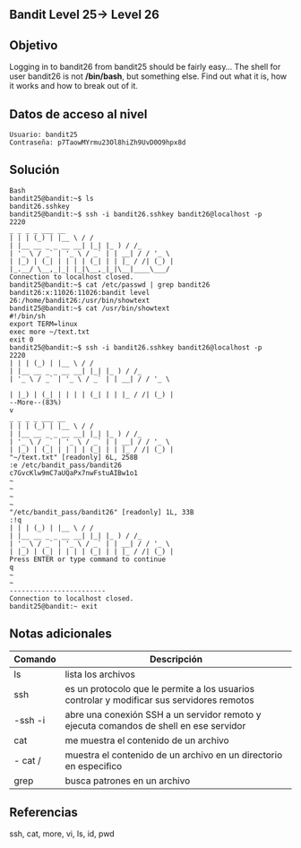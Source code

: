 ## Bandit Level 25→ Level 26

## Objetivo

Logging in to bandit26 from bandit25 should be fairly easy… The shell for user bandit26 is not **/bin/bash**, but something else. Find out what it is, how it works and how to break out of it.
## Datos de acceso al nivel

```
Usuario: bandit25
Contraseña: p7TaowMYrmu23Ol8hiZh9UvD0O9hpx8d
```
## Solución
```
Bash
bandit25@bandit:~$ ls
bandit26.sshkey
bandit25@bandit:~$ ssh -i bandit26.sshkey bandit26@localhost -p
2220
_ _ _ _ ___ __
| | | (_) | |__ \ / /
| |__ __ _ _ __ __| |_| |_ ) / /_
| '_ \ / _` | '_ \ / _` | | __| / / '_ \
| |_) | (_| | | | | (_| | | |_ / /| (_) |
|_.__/ \__,_|_| |_|\__,_|_|\__|____\___/
Connection to localhost closed.
bandit25@bandit:~$ cat /etc/passwd | grep bandit26
bandit26:x:11026:11026:bandit level
26:/home/bandit26:/usr/bin/showtext
bandit25@bandit:~$ cat /usr/bin/showtext
#!/bin/sh
export TERM=linux
exec more ~/text.txt
exit 0
bandit25@bandit:~$ ssh -i bandit26.sshkey bandit26@localhost -p
2220
| | | (_) | |__ \ / /
| |__ __ _ _ __ __| |_| |_ ) / /_
| '_ \ / _` | '_ \ / _` | | __| / / '_ \

| |_) | (_| | | | | (_| | | |_ / /| (_) |
--More--(83%)
v
_ _ _ _ ___ __
| | | (_) | |__ \ / /
| |__ __ _ _ __ __| |_| |_ ) / /_
| '_ \ / _` | '_ \ / _` | | __| / / '_ \
| |_) | (_| | | | | (_| | | |_ / /| (_) |
"~/text.txt" [readonly] 6L, 258B
:e /etc/bandit_pass/bandit26
c7GvcKlw9mC7aUQaPx7nwFstuAIBw1o1
~
~
~
~
"/etc/bandit_pass/bandit26" [readonly] 1L, 33B
:!q
| | | (_) | |__ \ / /
| |__ __ _ _ __ __| |_| |_ ) / /_
| '_ \ / _` | '_ \ / _` | | __| / / '_ \
| |_) | (_| | | | | (_| | | |_ / /| (_) |
Press ENTER or type command to continue
q
~
~
------------------------
Connection to localhost closed.
bandit25@bandit:~ exit
```
## Notas adicionales

| Comando | Descripción |
|-----------|-----------|
| ls | lista los archivos|
| ssh | es un protocolo que le permite a los usuarios controlar y modificar sus servidores remotos|
| -ssh -i | abre una conexión SSH a un servidor remoto y ejecuta comandos de shell en ese servidor|
| cat| me muestra el contenido de un archivo|
|- cat /|muestra el contenido de un archivo en un directorio en especifico|
| grep | busca patrones en un archivo|
## Referencias

ssh, cat, more, vi, ls, id, pwd